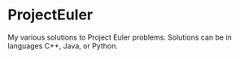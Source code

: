 # ProjectEuler
My various solutions to Project Euler problems. Solutions can be in languages C++, Java, or Python.
